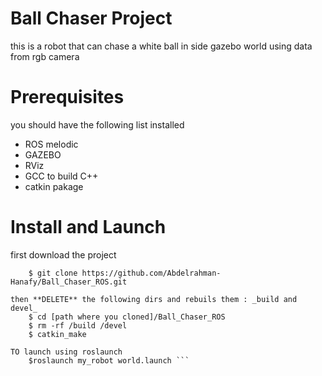 
# Ball Chaser Project
this is a  robot that can chase a white ball in side gazebo world using data from rgb camera 

# Prerequisites
you should have the following list installed

* ROS melodic 
* GAZEBO 
* RViz
* GCC to build C++
* catkin pakage

# Install and Launch

first download the project 
``` 
    $ git clone https://github.com/Abdelrahman-Hanafy/Ball_Chaser_ROS.git 

then **DELETE** the following dirs and rebuils them : _build and devel_ 
    $ cd [path where you cloned]/Ball_Chaser_ROS
    $ rm -rf /build /devel 
    $ catkin_make 

TO launch using roslaunch
    $roslaunch my_robot world.launch ```


